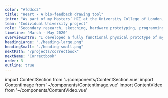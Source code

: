 ```yaml
---
color: "#fddcc3"
title: "Heart - A bio-feedback drawing tool"
intro: "As part of my Masters’ HCI at the University College of London, I was challenged to design a novel interactive physical user interface prototype using methods of physical computing and digital fabrication. I created a full functioning physical prototype of my concept ‘heart’; an off-line bio-feedback drawing tool that measures your stress and changes the colour of a pencil accordingly, helping you to identify and reduce stress through drawing. The prototype consists of multiple sensors and actuators, which I programmed with C++. I designed the physical user interface in Tinkercad and Illustrator and realised the designs using 3D printing and laser cutting."
team: "Individual University project"
role: "Secondary research, sketching, hardware prototyping, programming, 3D printing and lasercutting."
timeline: "March - May 2020"
overviewIntro: "I developed a fully functional physical prototype of my concept heart: a tool that helps identify and reduce stress through drawing."
headingLarge: "./heading-large.png"
headingSmall: "./heading-small.png"
nextPath: "/projects/correctbook"
nextName: "Correctbook"
order: 3
outline: true
---
```


import ContentSection from '~/components/ContentSection.vue'
import ContentImage from '~/components/ContentImage.vue'
import ContentVideo from '~/components/ContentVideo.vue'

<content-video url="https://player.vimeo.com/video/442145699" size="wide" caption="THIS VIDEO SHOWS THE IDEA BEHIND HEART, DESIGN PROCESS AND PROTOTYPE"/>

<content-section>
  <template v-slot:title>
    The problem
  </template>
  <template v-slot:body>
    <p>
      High stress levels are increasingly affecting peoples’ daily life. To cope with this successfully, people need <a href="https://www.researchgate.net/publication/220766070_What's_Your_Current_Stress_Level_Detection_of_Stress_Patterns_from_GSR_Sensor_Data" class="link" target="_blank" rel="noopener">more awareness</a> of their stress level and guidance on how to reduce it. Ubiquitous smartphone apps can be <a href="https://www.ncbi.nlm.nih.gov/pmc/articles/PMC6614998/" class="link" target="_blank" rel="noopener">helpful</a>, but are also found to <a href="https://pubmed.ncbi.nlm.nih.gov/29673047/" class="link" target="_blank" rel="noopener">cause stress</a>, whereas drawing can effectively <a href="https://www.tandfonline.com/doi/full/10.1080/07421656.2016.1166832" class="link" target="_blank" rel="noopener">reduce stress</a>.
    </p>
  </template>
</content-section>

<content-section>
  <template v-slot:title>
    Challenge
  </template>
  <template v-slot:body>
    <p>
      Help people better cope with stress through designing an offline physical tool that shows peoples’ current stress level realtime and helps reduce it, so people can learn (based on this feedback) how stress and relaxation feel and can be better controlled.
    </p>
  </template>
</content-section>

<content-section>
  <template v-slot:title>
    Initial sketches
  </template>
  <template v-slot:body>
    <p>
      First I created initial sketches to explore the concept, where heart rate variability (HRV; stress) would be measured by holding a pen with a sensor and color-changing pulsating drawn lines would represent the drawers’ stress level. Together with peers, I reviewed the concept and concluded that holding the pen to measure HRV would challenge receiving reliable stress signals and that pulsating drawn lines were too unclear in communicating additional information on stress level (and probably unnecessarily difficult to compute). 
    </p>
  </template>
</content-section>

<content-image size="wide" caption="INITIAL SKETCH OF HEART">
  <g-image src="./1.jpg" />
</content-image>

<content-section>
  <template v-slot:title>
    Testing sensors and refining the concept
  </template>
  <template v-slot:body>
    <p>
      With the feedback on my initial sketches in mind, I explored feasible ways to get reliable and real time measures of stress and drawing possibilities. I created and coded multiple hardware prototypes in the Arduino IDE with C++ featuring. I tested combinations of Arduino Uno, Arduino MEGA 2560, NeoPixel strip, LCD shield, Pulse-, GSR-, and MAX30105 Pulse - sensor. 
    </p>
  </template>
</content-section>

<content-image size="full" caption="ITERATIONS OF HARDWARE PROTOTYPE">
  <g-image src="./2.jpg" />
</content-image>

<content-section>
  <template v-slot:body>
    <p>
      Combined measures of the MAX30105 and GSR sensor proved to be reliable in measuring and classifying stress, similar to <a href="https://eej.aut.ac.ir/article_822.html" class="link" target="_blank" rel="noopener">earlier research</a>, and did not need machine learning to recognise stress patterns. Although the LCD shield was quite small, I chose this component to draw on as it was a feasible option for the scope of this project.
    </p>
    <p>
      I refined the concept and instead of the pulsating lines in the first sketch, I included coloured LEDs inside the pencil, matching the colour of the drawn lines, to give additional feedback on stress level and enabling a natural drawing interaction. The sensors would be worn separately on the non-drawing hand to ensure reliable signals.
    </p>
  </template>
</content-section>

<content-image size="normal" caption="REFINED SKETCH AND SCENARIO">
  <g-image src="./3.jpg" />
</content-image>

<content-section>
  <template v-slot:title>
    Making the hardware work
  </template>
  <template v-slot:body>
    <p>
      It took many iterations to get the hardware to work reliably. The GSR and pulse sensors disturbed the LCD’s touch screen sensor, resulting in only 50% of the drawn lines to be picked up and shown on the LCD screen. I simplified and optimised the code by storing raw data as little as possible and making conditions less dependent on stored data.
    </p>
  </template>
</content-section>

<content-image size="wide" caption="TECHNICAL CIRCUIT AND CODE IN ARDUINO">
  <g-image src="./4.jpg" />
</content-image>

<content-section>
  <template v-slot:body>
    <p>
      Feedback peers gave was that the concept lacked guidance in what to draw, which for people without drawing experience was a need. With bitmaps and code, I added drawing template options so users would feel more empowered to start drawing and relaxing.
    </p>
  </template>
</content-section>

<content-section>
  <template v-slot:title>
    Designing the prototype
  </template>
  <template v-slot:body>
    <p>
      After the hardware prototype worked, I first made sketches of the case and LED-pencil to explore designs, test measurements and holes for the wires. 
    </p>
  </template>
</content-section>

<content-image size="wide" caption="EXPLODED DIAGRAM OF PHYSICAL PROTOTYPE">
  <g-image src="./5.jpg" />
</content-image>

<content-section>
  <template v-slot:body>
    <p>
      I then designed the case with code and Illustrator, based on <a href="https://www.thingiverse.com/thing:17240" class="link" target="_blank" rel="noopener">this design</a>, laser cutted the design in 4mm plywood and assembled it. In Tinkercad I created a hollow 3D model of the LED-pencil (height: 12cm, width: 1.5cm) so the LED-strip would fit inside. The wall thickness was set on 1.5mm, ensuring good stability and enough translucency for the LED lights. 
    </p>
  </template>
</content-section>

<content-image size="normal" caption="DESIGNS OF THE CASING AND PENCIL">
  <g-image src="./6.jpg" />
</content-image>

<content-section>
  <template v-slot:body>
    <p>
      The pencil was printed with PLA and installed with the LEDs. Finally, all components were combined and ‘heart’ was ready for use!
    </p>
  </template>
</content-section>

<content-image size="wide" caption="FULL PROTOTYPE OF HEART">
  <g-image src="./7.jpg" />
</content-image>

<content-section>
  <template v-slot:title>
    Outcomes and learnings
  </template>
  <template v-slot:body>
    <ul>
      <li>
        If I would have had more time, I would have added an option to save drawings to track stress long-term and explore making the pencil a standalone tool using an Arduino Micro, cartridges with ink and batteries. This way, users would benefit more from its destressing function, making screens redundant and enabling drawing on paper everywhere they want.
      </li>
      <li>
        I had little coding experience before this project, and although learning code starting with C++ was quite frustrating, I learned a lot about how to code.
      </li>
      <li>
        I realised I really liked physical prototyping a lot and am currently saving up for a Snapmaker.
      </li>
    </ul>
  </template>
</content-section>
